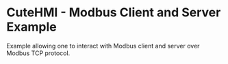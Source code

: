 # CuteHMI - Modbus Client and Server Example

Example allowing one to interact with Modbus client and server over Modbus TCP protocol.
